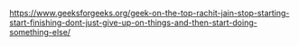 https://www.geeksforgeeks.org/geek-on-the-top-rachit-jain-stop-starting-start-finishing-dont-just-give-up-on-things-and-then-start-doing-something-else/
